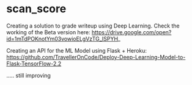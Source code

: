 # scan_score

Creating a solution to grade writeup using Deep Learning.
Check the working of the Beta version here:
https://drive.google.com/open?id=1mTdPOKnotYm03vowioELgVzTG_ISPYH_

Creating an API for the ML Model using Flask + Heroku:
https://github.com/TravellerOnCode/Deploy-Deep-Learning-Model-to-Flask-TensorFlow-2.2

..... still improving


